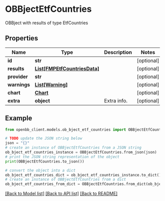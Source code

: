 # OBBjectEtfCountries

OBBject with results of type EtfCountries

## Properties

Name | Type | Description | Notes
------------ | ------------- | ------------- | -------------
**id** | **str** |  | [optional] 
**results** | [**List[FMPEtfCountriesData]**](FMPEtfCountriesData.md) |  | [optional] 
**provider** | **str** |  | [optional] 
**warnings** | [**List[Warning]**](Warning.md) |  | [optional] 
**chart** | [**Chart**](Chart.md) |  | [optional] 
**extra** | **object** | Extra info. | [optional] 

## Example

```python
from openbb_client.models.ob_bject_etf_countries import OBBjectEtfCountries

# TODO update the JSON string below
json = "{}"
# create an instance of OBBjectEtfCountries from a JSON string
ob_bject_etf_countries_instance = OBBjectEtfCountries.from_json(json)
# print the JSON string representation of the object
print(OBBjectEtfCountries.to_json())

# convert the object into a dict
ob_bject_etf_countries_dict = ob_bject_etf_countries_instance.to_dict()
# create an instance of OBBjectEtfCountries from a dict
ob_bject_etf_countries_from_dict = OBBjectEtfCountries.from_dict(ob_bject_etf_countries_dict)
```
[[Back to Model list]](../README.md#documentation-for-models) [[Back to API list]](../README.md#documentation-for-api-endpoints) [[Back to README]](../README.md)


